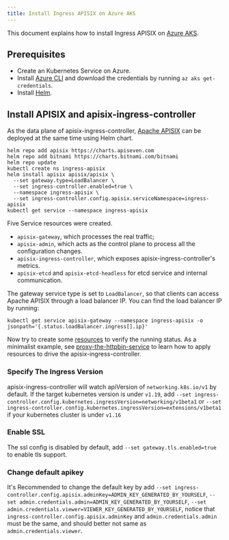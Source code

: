 ```yaml
---
title: Install Ingress APISIX on Azure AKS
---
```


<!--
#
# Licensed to the Apache Software Foundation (ASF) under one or more
# contributor license agreements.  See the NOTICE file distributed with
# this work for additional information regarding copyright ownership.
# The ASF licenses this file to You under the Apache License, Version 2.0
# (the "License"); you may not use this file except in compliance with
# the License.  You may obtain a copy of the License at
#
#     http://www.apache.org/licenses/LICENSE-2.0
#
# Unless required by applicable law or agreed to in writing, software
# distributed under the License is distributed on an "AS IS" BASIS,
# WITHOUT WARRANTIES OR CONDITIONS OF ANY KIND, either express or implied.
# See the License for the specific language governing permissions and
# limitations under the License.
#
-->

This document explains how to install Ingress APISIX on [Azure AKS](https://docs.microsoft.com/en-us/azure/aks/intro-kubernetes#:~:text=Azure%20Kubernetes%20Service%20(AKS)%20makes,managed%20Kubernetes%20cluster%20in%20Azure.&text=The%20Kubernetes%20masters%20are%20managed,clusters%2C%20not%20for%20the%20masters.).

## Prerequisites

* Create an Kubernetes Service on Azure.
* Install [Azure CLI](https://docs.microsoft.com/en-us/cli/azure/#:~:text=The%20Azure%20command%2Dline%20interface,with%20an%20emphasis%20on%20automation.) and download the credentials by running `az aks get-credentials`.
* Install [Helm](https://helm.sh/).

## Install APISIX and apisix-ingress-controller

As the data plane of apisix-ingress-controller, [Apache APISIX](http://apisix.apache.org/) can be deployed at the same time using Helm chart.

```shell
helm repo add apisix https://charts.apiseven.com
helm repo add bitnami https://charts.bitnami.com/bitnami
helm repo update
kubectl create ns ingress-apisix
helm install apisix apisix/apisix \
  --set gateway.type=LoadBalancer \
  --set ingress-controller.enabled=true \
  --namespace ingress-apisix \
  --set ingress-controller.config.apisix.serviceNamespace=ingress-apisix
kubectl get service --namespace ingress-apisix
```

Five Service resources were created.

* `apisix-gateway`, which processes the real traffic;
* `apisix-admin`, which acts as the control plane to process all the configuration changes.
* `apisix-ingress-controller`, which exposes apisix-ingress-controller's metrics.
* `apisix-etcd` and `apisix-etcd-headless` for etcd service and internal communication.

The gateway service type is set to `LoadBalancer`, so that clients can access Apache APISIX through a load balancer IP. You can find the load balancer IP by running:

```shell
kubectl get service apisix-gateway --namespace ingress-apisix -o jsonpath='{.status.loadBalancer.ingress[].ip}'
```

Now try to create some [resources](https://github.com/apache/apisix-ingress-controller/tree/master/docs/en/latest/concepts) to verify the running status. As a minimalist example, see [proxy-the-httpbin-service](../tutorials/proxy-the-httpbin-service.md) to learn how to apply resources to drive the apisix-ingress-controller.

### Specify The Ingress Version

apisix-ingress-controller will watch apiVersion of `networking.k8s.io/v1` by default. If the target kubernetes version is under `v1.19`, add `--set ingress-controller.config.kubernetes.ingressVersion=networking/v1beta1` or `--set ingress-controller.config.kubernetes.ingressVersion=extensions/v1beta1` if your kubernetes cluster is under `v1.16`

### Enable SSL

The ssl config is disabled by default, add `--set gateway.tls.enabled=true` to enable tls support.

### Change default apikey

It's Recommended to change the default key by add `--set ingress-controller.config.apisix.adminKey=ADMIN_KEY_GENERATED_BY_YOURSELF`, `--set admin.credentials.admin=ADMIN_KEY_GENERATED_BY_YOURSELF`, `--set admin.credentials.viewer=VIEWER_KEY_GENERATED_BY_YOURSELF`, notice that `ingress-controller.config.apisix.adminKey` and `admin.credentials.admin` must be the same, and should better not same as `admin.credentials.viewer`.
